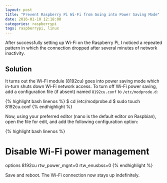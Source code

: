 ```yaml
---
layout: post
title: "Prevent Raspberry Pi Wi-Fi from Going into Power Saving Mode"
date: 2016-01-10 12:18:00
categories: raspberrypi
tags: raspberrypi, linux
---
```


After successfully setting up Wi-Fi on the Raspberry Pi, I noticed a repeated
pattern in which the connection dropped after several minutes of network
inactivity.

## Solution

It turns out the Wi-Fi module (8192cu) goes into power saving mode which
in-turn shuts down Wi-Fi network access.  To turn off Wi-Fi power saving, add
a configuration file (if absent) named `8192cu.conf` to `/etc/modprode.d`:

{% highlight bash linenos %}
$ cd /etc/modprobe.d
$ sudo touch 8192cu.conf
{% endhighlight %}

Now, using your preferred editor (nano is the default editor on Raspbian),
open the file for edit, and add the following configuration option:

{% highlight bash linenos %}
# Disable Wi-Fi power management
options 8192cu rtw_power_mgnt=0 rtw_enusbss=0
{% endhighlight %}

Save and reboot.  The Wi-Fi connection now stays up indefinitely.
